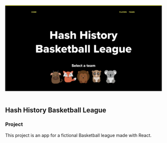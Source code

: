 <div align="center">
  <img
    src="./images/home.png"
    alt="Hash History Basketball League home image" width="600" />
</div>
<br />

## Hash History Basketball League

### Project

This project is an app for a fictional Basketball league made with React.
